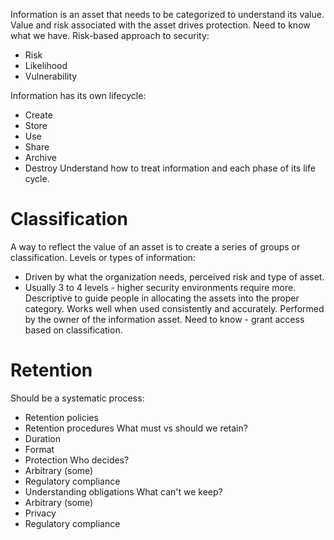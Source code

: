 Information is an asset that needs to be categorized to understand its value.
Value and risk associated with the asset drives protection. Need to know what we have.
Risk-based approach to security:
  - Risk
  - Likelihood
  - Vulnerability

Information has its own lifecycle:
  - Create
  - Store
  - Use
  - Share
  - Archive
  - Destroy
Understand how to treat information and each phase of its life cycle.

# Classification

A way to reflect the value of an asset is to create a series of groups or classification.
Levels or types of information:
  - Driven by what the organization needs, perceived risk and type of asset.
  - Usually 3 to 4 levels - higher security environments require more.
Descriptive to guide people in allocating the assets into the proper category.
Works well when used consistently and accurately.
Performed by the owner of the information asset.
Need to know - grant access based on classification.

# Retention

Should be a systematic process:
  - Retention policies
  - Retention procedures
What must vs should we retain?
  - Duration
  - Format
  - Protection
Who decides?
  - Arbitrary (some)
  - Regulatory compliance
  - Understanding obligations
What can't we keep?
  - Arbitrary (some)
  - Privacy
  - Regulatory compliance